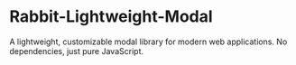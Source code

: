 # Rabbit-Lightweight-Modal
A lightweight, customizable modal library for modern web applications. No dependencies, just pure JavaScript.

